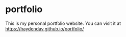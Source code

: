 # portfolio

This is my personal portfolio website. You can visit it at https://haydendav.github.io/portfolio/